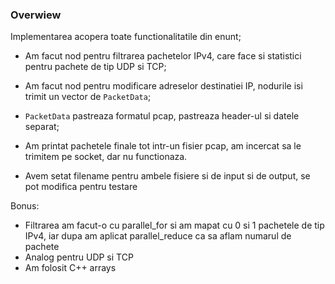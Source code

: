 ### Overwiew

Implementarea acopera toate functionalitatile din enunt;

- Am facut nod pentru filtrarea pachetelor IPv4, care face si statistici pentru
pachete de tip UDP si TCP; 
- Am facut nod pentru modificare adreselor destinatiei IP, nodurile isi trimit
un vector de `PacketData`;
- `PacketData` pastreaza formatul pcap, pastreaza header-ul si datele separat;
- Am printat pachetele finale tot intr-un fisier pcap, am incercat sa le
trimitem pe socket, dar nu functionaza.

- Avem setat filename pentru ambele fisiere si de input si de output, se pot
  modifica pentru testare

Bonus:
- Filtrarea am facut-o cu parallel_for si am mapat cu 0 si 1 pachetele de tip
IPv4, iar dupa am aplicat parallel_reduce ca sa aflam numarul de pachete
- Analog pentru UDP si TCP
- Am folosit C++ arrays
